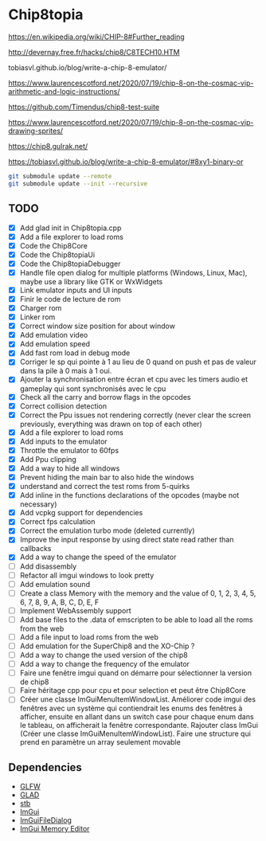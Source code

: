 # Chip8topia

https://en.wikipedia.org/wiki/CHIP-8#Further_reading

http://devernay.free.fr/hacks/chip8/C8TECH10.HTM

tobiasvl.github.io/blog/write-a-chip-8-emulator/

https://www.laurencescotford.net/2020/07/19/chip-8-on-the-cosmac-vip-arithmetic-and-logic-instructions/

https://github.com/Timendus/chip8-test-suite

https://www.laurencescotford.net/2020/07/19/chip-8-on-the-cosmac-vip-drawing-sprites/

https://chip8.gulrak.net/

https://tobiasvl.github.io/blog/write-a-chip-8-emulator/#8xy1-binary-or

```bash
git submodule update --remote
git submodule update --init --recursive
```

## TODO

- [x] Add glad init in Chip8topia.cpp
- [x] Add a file explorer to load roms
- [x] Code the Chip8Core
- [x] Code the Chip8topiaUi
- [x] Code the Chip8topiaDebugger
- [x] Handle file open dialog for multiple platforms (Windows, Linux, Mac), maybe use a library like GTK or WxWidgets
- [x] Link emulator inputs and UI inputs
- [x] Finir le code de lecture de rom
- [x] Charger rom
- [x] Linker rom
- [x] Correct window size position for about window
- [x] Add emulation video
- [x] Add emulation speed
- [x] Add fast rom load in debug mode
- [x] Corriger le sp qui pointe à 1 au lieu de 0 quand on push et pas de valeur dans la pile à 0 mais à 1 oui.
- [x] Ajouter la synchronisation entre écran et cpu avec les timers audio et gameplay qui sont synchronisés avec le cpu
- [x] Check all the carry and borrow flags in the opcodes
- [x] Correct collision detection
- [x] Correct the Ppu issues not rendering correctly (never clear the screen previously, everything was drawn on top of
  each other)
- [x] Add a file explorer to load roms
- [x] Add inputs to the emulator
- [x] Throttle the emulator to 60fps
- [x] Add Ppu clipping
- [x] Add a way to hide all windows
- [x] Prevent hiding the main bar to also hide the windows
- [x] understand and correct the test roms from 5-quirks
- [x] Add inline in the functions declarations of the opcodes (maybe not necessary)
- [x] Add vcpkg support for dependencies
- [x] Correct fps calculation
- [x] Correct the emulation turbo mode (deleted currently)
- [x] Improve the input response by using direct state read rather than callbacks
- [x] Add a way to change the speed of the emulator
- [ ] Add disassembly
- [ ] Refactor all imgui windows to look pretty
- [ ] Add emulation sound
- [ ] Create a class Memory with the memory and the value of 0, 1, 2, 3, 4, 5, 6, 7, 8, 9, A, B, C, D, E, F
- [ ] Implement WebAssembly support
- [ ] Add base files to the .data of emscripten to be able to load all the roms from the web
- [ ] Add a file input to load roms from the web
- [ ] Add emulation for the SuperChip8 and the XO-Chip ?
- [ ] Add a way to change the used version of the chip8
- [ ] Add a way to change the frequency of the emulator
- [ ] Faire une fenêtre imgui quand on démarre pour sélectionner la version de chip8
- [ ] Faire héritage cpp pour cpu et pour selection et peut être Chip8Core
- [ ] Créer une classe ImGuiMenuItemWindowList. Améliorer code imgui des fenêtres avec un système qui contiendrait les
  enums des fenêtres à afficher, ensuite en
  allant dans un switch case pour chaque enum dans le tableau, on afficherait la fenêtre correspondante. Rajouter class
  ImGui (Créer une classe ImGuiMenuItemWindowList). Faire une structure qui prend en paramètre un array seulement
  movable

## Dependencies

- [GLFW](https://www.glfw.org/)
- [GLAD](https://glad.dav1d.de/)
- [stb](https://github.com/nothings/stb)
- [ImGui](https://github.com/ocornut/imgui)
- [ImGuiFileDialog](https://github.com/aiekick/ImGuiFileDialog)
- [ImGui Memory Editor](https://github.com/ocornut/imgui_club/tree/main/imgui_memory_editor)
